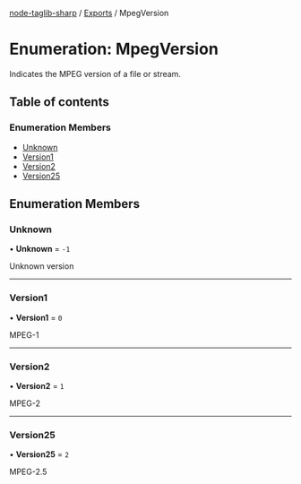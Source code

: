 [node-taglib-sharp](../README.md) / [Exports](../modules.md) / MpegVersion

# Enumeration: MpegVersion

Indicates the MPEG version of a file or stream.

## Table of contents

### Enumeration Members

- [Unknown](MpegVersion.md#unknown)
- [Version1](MpegVersion.md#version1)
- [Version2](MpegVersion.md#version2)
- [Version25](MpegVersion.md#version25)

## Enumeration Members

### Unknown

• **Unknown** = `-1`

Unknown version

---

### Version1

• **Version1** = `0`

MPEG-1

---

### Version2

• **Version2** = `1`

MPEG-2

---

### Version25

• **Version25** = `2`

MPEG-2.5
